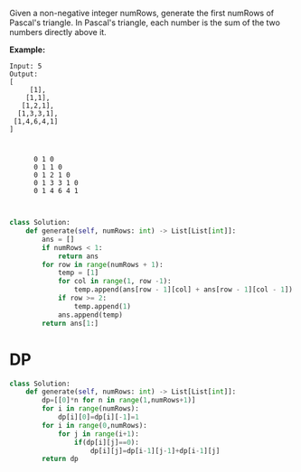 Given a non-negative integer numRows, generate the first numRows of Pascal's triangle.
In Pascal's triangle, each number is the sum of the two numbers directly above it.

**Example:**
```
Input: 5
Output:
[
     [1],
    [1,1],
   [1,2,1],
  [1,3,3,1],
 [1,4,6,4,1]
]
```
#
```
      0 1 0
      0 1 1 0
      0 1 2 1 0
      0 1 3 3 1 0
      0 1 4 6 4 1
      
      
```
```python
class Solution:
    def generate(self, numRows: int) -> List[List[int]]:
        ans = []
        if numRows < 1:
            return ans
        for row in range(numRows + 1):
            temp = [1]
            for col in range(1, row -1):
                temp.append(ans[row - 1][col] + ans[row - 1][col - 1])
            if row >= 2:
                temp.append(1)
            ans.append(temp)
        return ans[1:]
```
# DP
```python
class Solution:
    def generate(self, numRows: int) -> List[List[int]]:
        dp=[[0]*n for n in range(1,numRows+1)] 
        for i in range(numRows):
            dp[i][0]=dp[i][-1]=1
        for i in range(0,numRows):
            for j in range(i+1):
                if(dp[i][j]==0):
                    dp[i][j]=dp[i-1][j-1]+dp[i-1][j]
        return dp
```